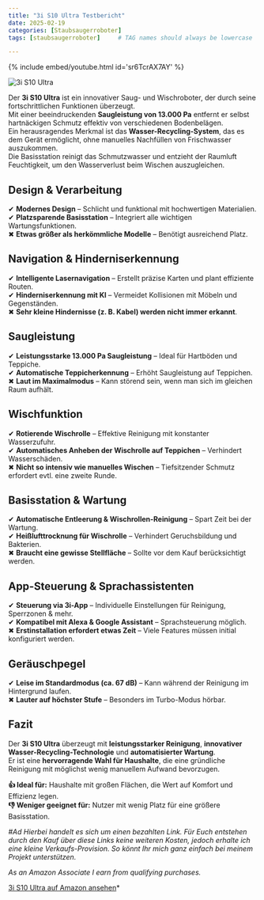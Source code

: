```yaml
---
title: "3i S10 Ultra Testbericht"
date: 2025-02-19
categories: [Staubsaugerroboter]
tags: [staubsaugerroboter]     # TAG names should always be lowercase

---
```


{% include embed/youtube.html id='sr6TcrAX7AY' %}

![3i S10 Ultra](https://m.media-amazon.com/images/I/71HJ5UqzgXL._AC_SL1500_.jpg)

Der **3i S10 Ultra** ist ein innovativer Saug- und Wischroboter, der durch seine fortschrittlichen Funktionen überzeugt.  
Mit einer beeindruckenden **Saugleistung von 13.000 Pa** entfernt er selbst hartnäckigen Schmutz effektiv von verschiedenen Bodenbelägen.  
Ein herausragendes Merkmal ist das **Wasser-Recycling-System**, das es dem Gerät ermöglicht, ohne manuelles Nachfüllen von Frischwasser auszukommen.  
Die Basisstation reinigt das Schmutzwasser und entzieht der Raumluft Feuchtigkeit, um den Wasserverlust beim Wischen auszugleichen.

## Design & Verarbeitung

✔ **Modernes Design** – Schlicht und funktional mit hochwertigen Materialien.  
✔ **Platzsparende Basisstation** – Integriert alle wichtigen Wartungsfunktionen.  
✖ **Etwas größer als herkömmliche Modelle** – Benötigt ausreichend Platz.

## Navigation & Hinderniserkennung

✔ **Intelligente Lasernavigation** – Erstellt präzise Karten und plant effiziente Routen.  
✔ **Hinderniserkennung mit KI** – Vermeidet Kollisionen mit Möbeln und Gegenständen.  
✖ **Sehr kleine Hindernisse (z. B. Kabel) werden nicht immer erkannt**.

## Saugleistung

✔ **Leistungsstarke 13.000 Pa Saugleistung** – Ideal für Hartböden und Teppiche.  
✔ **Automatische Teppicherkennung** – Erhöht Saugleistung auf Teppichen.  
✖ **Laut im Maximalmodus** – Kann störend sein, wenn man sich im gleichen Raum aufhält.

## Wischfunktion

✔ **Rotierende Wischrolle** – Effektive Reinigung mit konstanter Wasserzufuhr.  
✔ **Automatisches Anheben der Wischrolle auf Teppichen** – Verhindert Wasserschäden.  
✖ **Nicht so intensiv wie manuelles Wischen** – Tiefsitzender Schmutz erfordert evtl. eine zweite Runde.

## Basisstation & Wartung

✔ **Automatische Entleerung & Wischrollen-Reinigung** – Spart Zeit bei der Wartung.  
✔ **Heißlufttrocknung für Wischrolle** – Verhindert Geruchsbildung und Bakterien.  
✖ **Braucht eine gewisse Stellfläche** – Sollte vor dem Kauf berücksichtigt werden.

## App-Steuerung & Sprachassistenten

✔ **Steuerung via 3i-App** – Individuelle Einstellungen für Reinigung, Sperrzonen & mehr.  
✔ **Kompatibel mit Alexa & Google Assistant** – Sprachsteuerung möglich.  
✖ **Erstinstallation erfordert etwas Zeit** – Viele Features müssen initial konfiguriert werden.

## Geräuschpegel

✔ **Leise im Standardmodus (ca. 67 dB)** – Kann während der Reinigung im Hintergrund laufen.  
✖ **Lauter auf höchster Stufe** – Besonders im Turbo-Modus hörbar.

## Fazit

Der **3i S10 Ultra** überzeugt mit **leistungsstarker Reinigung**, **innovativer Wasser-Recycling-Technologie** und **automatisierter Wartung**.  
Er ist eine **hervorragende Wahl für Haushalte**, die eine gründliche Reinigung mit möglichst wenig manuellem Aufwand bevorzugen.

**👍 Ideal für:** Haushalte mit großen Flächen, die Wert auf Komfort und Effizienz legen.  
**👎 Weniger geeignet für:** Nutzer mit wenig Platz für eine größere Basisstation.


*#Ad*
*Hierbei handelt es sich um einen bezahlten Link. Für Euch entstehen durch den Kauf über diese Links keine weiteren Kosten, jedoch erhalte ich eine kleine Verkaufs-Provision. So könnt Ihr mich ganz einfach bei meinem Projekt unterstützen.*

*As an Amazon Associate I earn from qualifying purchases.*


[3i S10 Ultra auf Amazon ansehen](https://amzn.to/425FF2s)*
